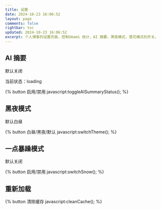 ```yaml
---
title: 设置
date: 2024-10-23 16:06:52
layout: page
comments: false
rightbar: toc
updated: 2024-10-23 16:06:52
excerpt: 个人博客的设置页面，控制Umami 统计，AI 摘要，黑夜模式，雪花模式的开关。
---
```


## AI 摘要

默认关闭

当前状态：<span id="chatgpt">loading</span>

{% button 启用/禁用 javascript:toggleAISummaryStatus(); %}

## 黑夜模式

默认白昼

{% button 白昼/黑夜/默认 javascript:switchTheme(); %}

## 一点暴躁模式

默认关闭

{% button 启用/禁用 javascript:switchSnow(); %}

## 重新加载

{% button 清除缓存 javascript:cleanCache(); %}